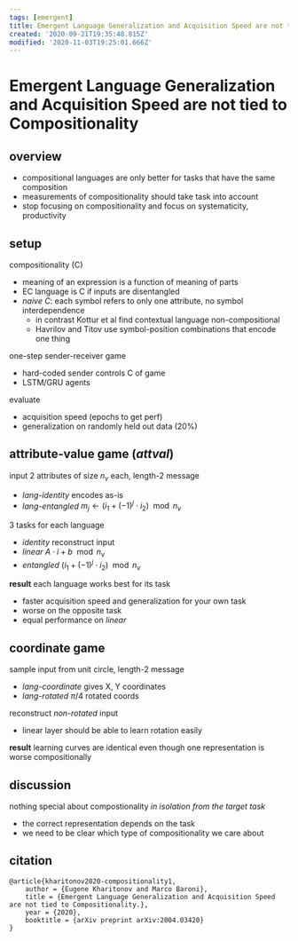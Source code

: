 ```yaml
---
tags: [emergent]
title: Emergent Language Generalization and Acquisition Speed are not tied to Compositionality
created: '2020-09-21T19:35:48.815Z'
modified: '2020-11-03T19:25:01.666Z'
---
```


# Emergent Language Generalization and Acquisition Speed are not tied to Compositionality

## overview

- compositional languages are only better for tasks that have the same composition
- measurements of compositionality should take task into account
- stop focusing on compositionality and focus on systematicity, productivity

## setup

compositionality (C)
- meaning of an expression is a function of meaning of parts
- EC language is C if inputs are disentangled
- *naive C*: each symbol refers to only one attribute, no symbol interdependence
  - in contrast Kottur et al find contextual language non-compositional
  - Havrilov and Titov use symbol-position combinations that encode one thing

one-step sender-receiver game
- hard-coded sender controls C of game
- LSTM/GRU agents

evaluate
- acquisition speed (epochs to get perf)
- generalization on randomly held out data (20%)

## attribute-value game (*attval*)

input 2 attributes of size $n_v$ each, length-2 message
- *lang-identity* encodes as-is
- *lang-entangled* $m_j \gets (i_1 + (-1)^j \cdot i_2) \mod n_v$

3 tasks for each language
- *identity* reconstruct input
- *linear* $A \cdot i + b \mod n_v$
- *entangled* $(i_1 + (-1)^j \cdot i_2) \mod n_v$

**result** each language works best for its task
- faster acquisition speed and generalization for your own task
- worse on the opposite task
- equal performance on *linear*

## coordinate game 

sample input from unit circle, length-2 message
- *lang-coordinate* gives X, Y coordinates
- *lang-rotated* $\pi/4$ rotated coords

reconstruct *non-rotated* input
- linear layer should be able to learn rotation easily

**result** learning curves are identical even though one representation is worse compositionally

## discussion

nothing special about compostionality *in isolation from the target task*
- the correct representation depends on the task
- we need to be clear which type of compositionality we care about


## citation

```
@article{kharitonov2020-compositionality1,
    author = {Eugene Kharitonov and Marco Baroni},
    title = {Emergent Language Generalization and Acquisition Speed are not tied to Compositionality.},
    year = {2020},
    booktitle = {arXiv preprint arXiv:2004.03420}
}
```
